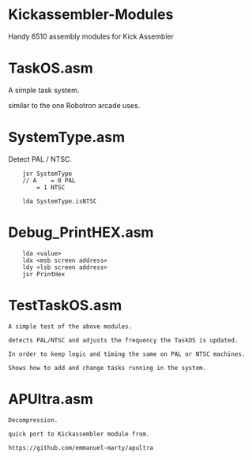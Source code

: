 # Kickassembler-Modules
Handy 6510 assembly modules for Kick Assembler

# TaskOS.asm
A simple task system. 

similar to the one Robotron arcade uses.

# SystemType.asm 
Detect PAL / NTSC.

```
	jsr SystemType 
	// A 	= 0 PAL
		= 1 NTSC 

	lda SystemType.isNTSC 
```

# Debug_PrintHEX.asm 
```
	lda <value>
	ldx <msb screen address>
	ldy <lsb screen address>
	jsr PrintHex
```	

# TestTaskOS.asm 

	A simple test of the above modules.

	detects PAL/NTSC and adjusts the frequency the TaskOS is updated.

	In order to keep logic and timing the same on PAL or NTSC machines.

	Shows how to add and change tasks running in the system. 

# APUltra.asm 
	Decompression. 
	
	quick port to Kickassembler module from.
	
	https://github.com/emmanuel-marty/apultra













